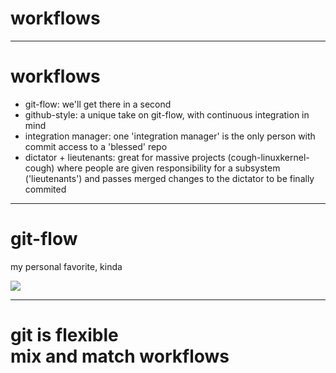 # workflows

---

# workflows

* git-flow: we'll get there in a second
* github-style: a unique take on git-flow, with continuous integration in mind
* integration manager: one 'integration manager' is the only person with commit access to a 'blessed' repo
* dictator + lieutenants: great for massive projects (cough-linuxkernel-cough) where people are given responsibility for a subsystem ('lieutenants') and passes merged changes to the dictator to be finally commited

---

# git-flow

my personal favorite, kinda

![](http://nvie.com/img/2009/12/Screen-shot-2009-12-24-at-11.32.03.png)

---


# git is flexible <br/> mix and match workflows
